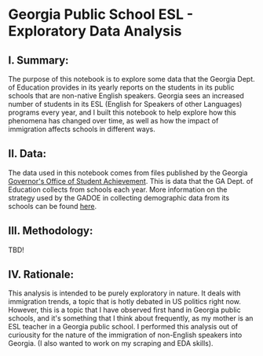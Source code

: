 # Georgia Public School ESL - Exploratory Data Analysis 


## I. Summary:
The purpose of this notebook is to explore some data that the Georgia Dept. of Education provides in its yearly reports on the students in its public schools that are non-native English speakers. Georgia sees an increased number of students in its ESL (English for Speakers of other Languages) programs every year, and I built this notebook to help explore how this phenomena has changed over time, as well as how the impact of immigration affects schools in different ways.

## II. Data:
The data used in this notebook comes from files published by the Georgia [Governor's Office of Student Achievement](https://gosa.georgia.gov/downloadable-data). This is data that the GA Dept. of Education collects from schools each year. More information on the strategy used by the GADOE in collecting demographic data from its schools can be found [here](http://gosa.georgia.gov/sites/gosa.georgia.gov/files/OBIEE-Help/Student_&_School_Demographics.htm).

## III. Methodology:
TBD!

## IV. Rationale:
This analysis is intended to be purely exploratory in nature. It deals with immigration trends, a topic that is hotly debated in US politics right now. However, this is a topic that I have observed first hand in Georgia public schools, and it's something that I think about frequently, as my mother is an ESL teacher in a Georgia public school. I performed this analysis out of curiousity for the nature of the immigration of non-English speakers into Georgia. (I also wanted to work on my scraping and EDA skills).